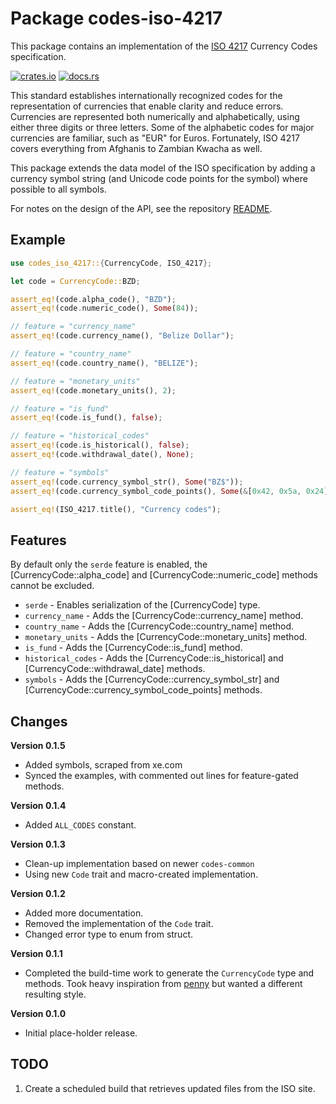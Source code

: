 # Package codes-iso-4217

This package contains an implementation of the
[ISO 4217](https://www.iso.org/iso-4217-currency-codes.html)
Currency Codes specification.

[![crates.io](https://img.shields.io/crates/v/codes-iso-4217.svg)](https://crates.io/crates/codes-iso-4217)
[![docs.rs](https://docs.rs/codes-iso-4217/badge.svg)](https://docs.rs/codes-iso-4217)

This standard establishes internationally recognized codes for the
representation of currencies that enable clarity and reduce errors. Currencies
are represented both numerically and alphabetically, using either three digits
or three letters. Some of the alphabetic codes for major currencies are
familiar, such as "EUR" for Euros. Fortunately, ISO 4217 covers everything
from Afghanis to Zambian Kwacha as well.

This package extends the data model of the ISO specification by adding a
currency symbol string (and Unicode code points for the symbol) where possible
to all symbols.

For notes on the design of the API, see the repository 
[README](https://github.com/johnstonskj/rust-codes/blob/main/README.md).

## Example

```rust
use codes_iso_4217::{CurrencyCode, ISO_4217};

let code = CurrencyCode::BZD;

assert_eq!(code.alpha_code(), "BZD");
assert_eq!(code.numeric_code(), Some(84));

// feature = "currency_name"
assert_eq!(code.currency_name(), "Belize Dollar");

// feature = "country_name"
assert_eq!(code.country_name(), "BELIZE");

// feature = "monetary_units"
assert_eq!(code.monetary_units(), 2);

// feature = "is_fund"
assert_eq!(code.is_fund(), false);

// feature = "historical_codes"
assert_eq!(code.is_historical(), false);
assert_eq!(code.withdrawal_date(), None);

// feature = "symbols"
assert_eq!(code.currency_symbol_str(), Some("BZ$"));
assert_eq!(code.currency_symbol_code_points(), Some(&[0x42, 0x5a, 0x24]));

assert_eq!(ISO_4217.title(), "Currency codes");
```

## Features

By default only the `serde` feature is enabled, the [CurrencyCode::alpha_code] and
[CurrencyCode::numeric_code] methods cannot be excluded.

* `serde` - Enables serialization of the [CurrencyCode] type.
* `currency_name` - Adds the [CurrencyCode::currency_name] method.
* `country_name` - Adds the [CurrencyCode::country_name] method.
* `monetary_units` - Adds the [CurrencyCode::monetary_units] method.
* `is_fund` - Adds the [CurrencyCode::is_fund] method.
* `historical_codes` - Adds the [CurrencyCode::is_historical] and [CurrencyCode::withdrawal_date] methods.
* `symbols` - Adds the [CurrencyCode::currency_symbol_str] and [CurrencyCode::currency_symbol_code_points] methods.

## Changes

**Version 0.1.5**

* Added symbols, scraped from xe.com
* Synced the examples, with commented out lines for feature-gated methods.

**Version 0.1.4**

* Added `ALL_CODES` constant.

**Version 0.1.3**

* Clean-up implementation based on newer `codes-common`
* Using new `Code` trait and macro-created implementation.

**Version 0.1.2**

* Added more documentation.
* Removed the implementation of the `Code` trait.
* Changed error type to enum from struct.

**Version 0.1.1**

* Completed the build-time work to generate the `CurrencyCode` type and
  methods. Took heavy inspiration from
  [penny](https://github.com/bb010g/penny) but wanted a different resulting style.

**Version 0.1.0**

* Initial place-holder release.

## TODO

1. Create a scheduled build that retrieves updated files from the ISO site.
